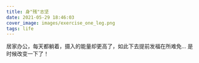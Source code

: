 ```yaml
---
title: 身"残"志坚
date: 2021-05-29 18:46:03
cover_image: images/exercise_one_leg.png
tags: life
---
```


居家办公，每天都躺着，摄入的能量却更高了，如此下去提前发福在所难免...
是时候改变一下了！